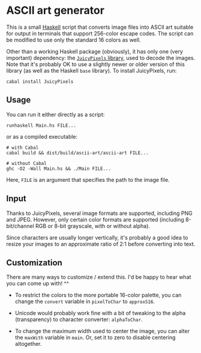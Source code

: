 ASCII art generator
===================

This is a small [Haskell][1] script that converts image files into ASCII art
suitable for output in terminals that support 256-color escape codes.  The
script can be modified to use only the standard 16 colors as well.

Other than a working Haskell package (obviously), it has only one (very
important) dependency: the [`JuicyPixels` library][2], used to decode the
images.  Note that it's probably OK to use a slightly newer or older version
of this library (as well as the Haskell `base` library).  To install
JuicyPixels, run:

    cabal install JuicyPixels

Usage
-----

You can run it either directly as a script:

    runhaskell Main.hs FILE...

or as a compiled executable:

    # with Cabal
    cabal build && dist/build/ascii-art/ascii-art FILE...

    # without Cabal
    ghc -O2 -Wall Main.hs && ./Main FILE...

Here, `FILE` is an argument that specifies the path to the image file.

Input
-----

Thanks to JuicyPixels, several image formats are supported, including PNG and
JPEG.  However, only certain color formats are supported (including
8-bit/channel RGB or 8-bit grayscale, with or without alpha).

Since characters are usually longer vertically, it's probably a good idea to
resize your images to an approximate ratio of 2:1 before converting into text.

Customization
-------------

There are many ways to customize / extend this.  I'd be happy to hear what you
can come up with!  ^^

- To restrict the colors to the more portable 16-color palette, you can change
  the `convert` variable in `pixelToChar` to `approxS16`.

- Unicode would probably work fine with a bit of tweaking to the alpha
  (transparency) to character converter: `alphaToChar`.

- To change the maximum width used to center the image, you can alter the
  `maxWith` variable in `main`.  Or, set it to zero to disable centering
  altogether.

[1]: http://haskell.org
[2]: http://hackage.haskell.org/package/JuicyPixels
